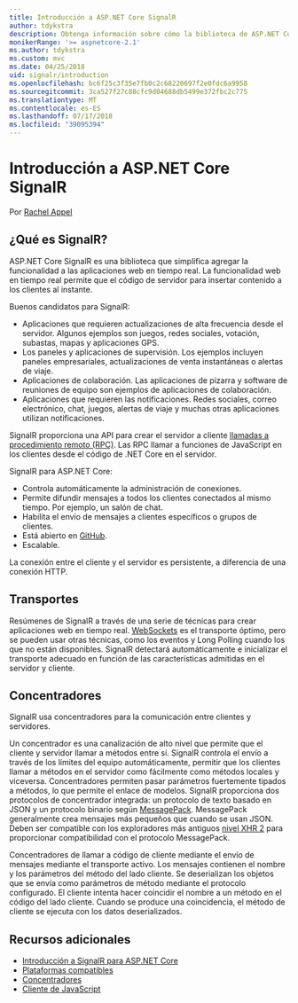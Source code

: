 ```yaml
---
title: Introducción a ASP.NET Core SignalR
author: tdykstra
description: Obtenga información sobre cómo la biblioteca de ASP.NET Core SignalR simplifica la adición de funcionalidad en tiempo real a las aplicaciones.
monikerRange: '>= aspnetcore-2.1'
ms.author: tdykstra
ms.custom: mvc
ms.date: 04/25/2018
uid: signalr/introduction
ms.openlocfilehash: bc6f25c3f35e7fb0c2c68220697f2e0fdc6a9958
ms.sourcegitcommit: 3ca527f27c88cfc9d04688db5499e372fbc2c775
ms.translationtype: MT
ms.contentlocale: es-ES
ms.lasthandoff: 07/17/2018
ms.locfileid: "39095394"
---
```

# <a name="introduction-to-aspnet-core-signalr"></a>Introducción a ASP.NET Core SignalR

Por [Rachel Appel](https://twitter.com/rachelappel)

## <a name="what-is-signalr"></a>¿Qué es SignalR?

ASP.NET Core SignalR es una biblioteca que simplifica agregar la funcionalidad a las aplicaciones web en tiempo real. La funcionalidad web en tiempo real permite que el código de servidor para insertar contenido a los clientes al instante.

Buenos candidatos para SignalR:

* Aplicaciones que requieren actualizaciones de alta frecuencia desde el servidor. Algunos ejemplos son juegos, redes sociales, votación, subastas, mapas y aplicaciones GPS.
* Los paneles y aplicaciones de supervisión. Los ejemplos incluyen paneles empresariales, actualizaciones de venta instantáneas o alertas de viaje.
* Aplicaciones de colaboración. Las aplicaciones de pizarra y software de reuniones de equipo son ejemplos de aplicaciones de colaboración.
* Aplicaciones que requieren las notificaciones. Redes sociales, correo electrónico, chat, juegos, alertas de viaje y muchas otras aplicaciones utilizan notificaciones.

SignalR proporciona una API para crear el servidor a cliente [llamadas a procedimiento remoto (RPC)](https://wikipedia.org/wiki/Remote_procedure_call). Las RPC llamar a funciones de JavaScript en los clientes desde el código de .NET Core en el servidor.

SignalR para ASP.NET Core:

* Controla automáticamente la administración de conexiones.
* Permite difundir mensajes a todos los clientes conectados al mismo tiempo. Por ejemplo, un salón de chat.
* Habilita el envío de mensajes a clientes específicos o grupos de clientes.
* Está abierto en [GitHub](https://github.com/aspnet/signalr).
* Escalable.

La conexión entre el cliente y el servidor es persistente, a diferencia de una conexión HTTP.

## <a name="transports"></a>Transportes

Resúmenes de SignalR a través de una serie de técnicas para crear aplicaciones web en tiempo real. [WebSockets](https://tools.ietf.org/html/rfc7118) es el transporte óptimo, pero se pueden usar otras técnicas, como los eventos y Long Polling cuando los que no están disponibles. SignalR detectará automáticamente e inicializar el transporte adecuado en función de las características admitidas en el servidor y cliente.

## <a name="hubs"></a>Concentradores

SignalR usa concentradores para la comunicación entre clientes y servidores.

Un concentrador es una canalización de alto nivel que permite que el cliente y servidor llamar a métodos entre sí. SignalR controla el envío a través de los límites del equipo automáticamente, permitir que los clientes llamar a métodos en el servidor como fácilmente como métodos locales y viceversa. Concentradores permiten pasar parámetros fuertemente tipados a métodos, lo que permite el enlace de modelos. SignalR proporciona dos protocolos de concentrador integrada: un protocolo de texto basado en JSON y un protocolo binario según [MessagePack](https://msgpack.org/).  MessagePack generalmente crea mensajes más pequeños que cuando se usan JSON. Deben ser compatible con los exploradores más antiguos [nivel XHR 2](https://caniuse.com/#feat=xhr2) para proporcionar compatibilidad con el protocolo MessagePack.

Concentradores de llamar a código de cliente mediante el envío de mensajes mediante el transporte activo. Los mensajes contienen el nombre y los parámetros del método del lado cliente. Se deserializan los objetos que se envía como parámetros de método mediante el protocolo configurado. El cliente intenta hacer coincidir el nombre a un método en el código del lado cliente. Cuando se produce una coincidencia, el método de cliente se ejecuta con los datos deserializados.

## <a name="additional-resources"></a>Recursos adicionales

* [Introducción a SignalR para ASP.NET Core](xref:tutorials/signalr)
* [Plataformas compatibles](xref:signalr/supported-platforms)
* [Concentradores](xref:signalr/hubs)
* [Cliente de JavaScript](xref:signalr/javascript-client)
